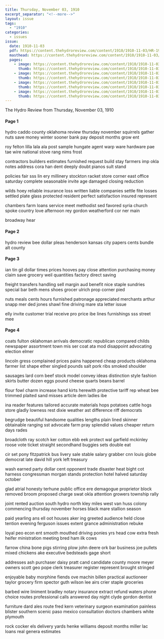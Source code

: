 ```yaml
---
title: Thursday, November 03, 1910
excerpt_separator: "<!--more-->"
layout: issue
tags:
  - "1910"
categories:
  - issues
issue:
  date: 1910-11-03
  pdf: https://content.thehydroreview.com/content/1910/1910-11-03/HR-1910-11-03.pdf
  masthead: https://content.thehydroreview.com/content/1910/1910-11-03/masthead/HR-1910-11-03.jpg
  pages:
    - image: https://content.thehydroreview.com/content/1910/1910-11-03/medium/HR-1910-11-03-01.jpg
      thumb: https://content.thehydroreview.com/content/1910/1910-11-03/thumbnails/HR-1910-11-03-01.jpg
    - image: https://content.thehydroreview.com/content/1910/1910-11-03/medium/HR-1910-11-03-02.jpg
      thumb: https://content.thehydroreview.com/content/1910/1910-11-03/thumbnails/HR-1910-11-03-02.jpg
    - image: https://content.thehydroreview.com/content/1910/1910-11-03/medium/HR-1910-11-03-03.jpg
      thumb: https://content.thehydroreview.com/content/1910/1910-11-03/thumbnails/HR-1910-11-03-03.jpg
    - image: https://content.thehydroreview.com/content/1910/1910-11-03/medium/HR-1910-11-03-04.jpg
      thumb: https://content.thehydroreview.com/content/1910/1910-11-03/thumbnails/HR-1910-11-03-04.jpg
---
```


The Hydro Review from Thursday, November 03, 1910

<!--more-->

<h4>Page 1</h4>
<p>hydro caddo county oklahoma review thursday november squirrels gather nuts save money winter sooner bank pay deposit months grow ent</p>
<p>roy felton lilla lala ala post sample hungate agent warp ware hardware pae tae wire national stove rang nims frost</p>
<p>contractors builders estimates furnished request build stay farmers imp okla notes address cora han dent deeply doubt pianos sult stand</p>
<p>policies fair sss lin ery millinery stockton racket store corner east office saturday complete seasonable invite age damaged closing reduction</p>
<p>wilds hoey reliable insurance loss written liable companies settle fite losses settled plate glass protected resident perfect satisfaction insured represent</p>
<p>chambers farm loans service meet methodist sed favored syria church spoke country love afternoon rey gordon weatherford cor ner main</p>
<p>broadway hear</p>
<h4>Page 2</h4>
<p>hydro review bee dollar pleas henderson kansas city papers cents bundle alt county</p>
<h4>Page 3</h4>
<p>ian tin gil dollar times prices hooves pay close attention purchasing money claim save grocery weil quantities factory direct saving</p>
<p>freight transfers handling sell margin aud benefit nice staple sundries special bar beth mens shoes grocer ulrich prop corner pied</p>
<p>nuts meals cents hours furnished patronage appreciated merchants arthur snapp mer ded jones shawl fine driving mare sta letter issue</p>
<p>elly invite customer trial receive pro price ibe lines furnishings sss street mee</p>
<h4>Page 4</h4>
<p>coats fulton oklahoman arrivals democratic republican compared childs newspaper assortment town mis ser coat ata mod disappoint advocating election elmer</p>
<p>lincoln gress complained prices pains happened cheap products oklahoma farmer list shape ether singled pounds salt pork ribs smoked shoulder</p>
<p>sausages lard corn beef stock model convey ideas distinction style fashion skirts butter dozen eggs pound cheese quarts beans barrel</p>
<p>flour fowl charm increase hand kirts herewith protective tariff rep wheat bee trimmed plaited sand misses article dem ladies ibe</p>
<p>ina reader features tailored accurate materials hops potatoes cattle hogs store gladly lowness rest dixie weather ast difference riff democrats</p>
<p>begrudge beautiful handsome qualities lengths plain lined skinner obtainable ranging sst advocate farm pray splendid values cheaper return days rades</p>
<p>broadcloth ray scotch ker cotton ebb eek protect wal garfield mckinley roose vote ticket straight secondhand buggies sets double eat</p>
<p>cir set pony fitzpatrick bus livery sale stable salary grabber cnn louis globe democrat late david hill york left treasury</p>
<p>wash earned party dollar cent opponent trade disaster heat bight cot harness congressman morgan stands protection hotel halved saturday october</p>
<p>glad atrial honesty terhune public office ere demagogue proprietor block removed broom proposed charge swat okla attention growers township rally</p>
<p>joint rented auction south hydro north kley miles west van huss colony commencing thursday november horses black mare stallion season</p>
<p>paid yearling ans ell oot houses aker ing greeted audience held close tention evening ferguson issues extent grance administration rebuke</p>
<p>loyal peo econ ent smooth mouthed driving ponies yrs head cow extra fresh heifer ministration meeting bred ham ilk cows</p>
<p>farrow china bone pigs stirring plow john deere ork bar business joe pullets mixed chickens ake executive bedsteads gage short</p>
<p>addresses ash purchaser daisy pratt cand candidate county moore meyer owners scott geo pope clerk treasurer register represent brought stringed</p>
<p>enjoyable baby morphine fiends ove machin billen practical auctioneer taylor grocery firm spector guth wilson lee airs crier staple groceries</p>
<p>barbed wire liniment bradley notary insurance extract refund waters phone choice routes professional calls answered day night clyde gordon dentist</p>
<p>furniture dard ales route fred kern veterinary surgeon examination painless blister southern scenic paso mexico consultation doctors chambers white plymouth</p>
<p>rock cocker els delivery yards henke williams deposit months miller lac loans real genera estimates</p>
